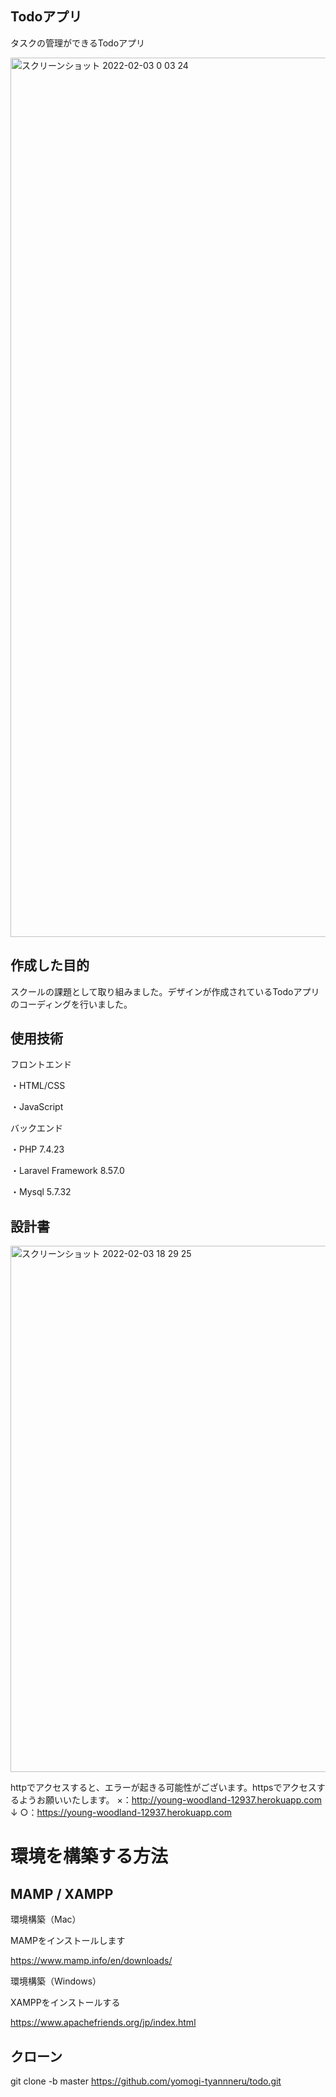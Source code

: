 ## Todoアプリ
タスクの管理ができるTodoアプリ

<img width="1407" alt="スクリーンショット 2022-02-03 0 03 24" src="https://user-images.githubusercontent.com/86700967/152316834-a2b65d0a-d91f-4b81-8012-8a566e0c9215.png">

## 作成した目的
スクールの課題として取り組みました。デザインが作成されているTodoアプリのコーディングを行いました。

## 使用技術

フロントエンド

・HTML/CSS

・JavaScript

バックエンド

・PHP 7.4.23

・Laravel Framework 8.57.0

・Mysql 5.7.32    

## 設計書

<img width="842" alt="スクリーンショット 2022-02-03 18 29 25" src="https://user-images.githubusercontent.com/86700967/152316897-3abbcd70-b469-4a3c-b73a-6584e659aceb.png">


httpでアクセスすると、エラーが起きる可能性がございます。httpsでアクセスするようお願いいたします。
×：http://young-woodland-12937.herokuapp.com
↓
○：https://young-woodland-12937.herokuapp.com

# 環境を構築する方法

## MAMP / XAMPP
環境構築（Mac）

MAMPをインストールします

https://www.mamp.info/en/downloads/

環境構築（Windows）

XAMPPをインストールする

https://www.apachefriends.org/jp/index.html

## クローン
git clone -b master https://github.com/yomogi-tyannneru/todo.git




